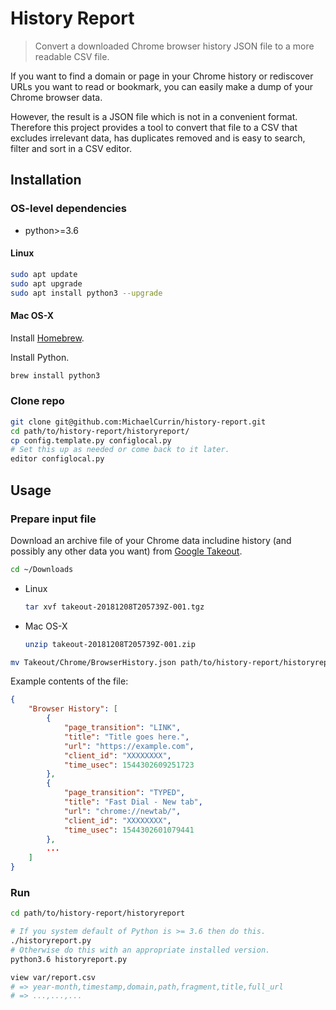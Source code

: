 # History Report
> Convert a downloaded Chrome browser history JSON file to a more readable CSV file.

If you want to find a domain or page in your Chrome history or rediscover URLs you want to read or bookmark, you can easily make a dump of your Chrome browser data.

However, the result is a JSON file which is not in a convenient format. Therefore this project provides a tool to convert that file to a CSV that excludes irrelevant data, has duplicates removed and is easy to search, filter and sort in a CSV editor.


## Installation

### OS-level dependencies


- python>=3.6

#### Linux

```bash
sudo apt update
sudo apt upgrade
sudo apt install python3 --upgrade
```

#### Mac OS-X

Install [Homebrew](https://brew.sh/).

Install Python.

```bash
brew install python3
```


### Clone repo

```bash
git clone git@github.com:MichaelCurrin/history-report.git
cd path/to/history-report/historyreport/
cp config.template.py configlocal.py
# Set this up as needed or come back to it later.
editor configlocal.py 
```


## Usage

### Prepare input file

Download an archive file of your Chrome data includine history (and possibly any other data you want) from [Google Takeout](https://takeout.google.com/settings/takeout).

```bash
cd ~/Downloads
```

- Linux
    ```bash
    tar xvf takeout-20181208T205739Z-001.tgz
    ```
- Mac OS-X
    ```bash
    unzip takeout-20181208T205739Z-001.zip
    ```

```bash
mv Takeout/Chrome/BrowserHistory.json path/to/history-report/historyreport/var/
```

Example contents of the file:

```json
{
    "Browser History": [
        {
            "page_transition": "LINK",
            "title": "Title goes here.",
            "url": "https://example.com",
            "client_id": "XXXXXXXX",
            "time_usec": 1544302609251723
        },
        {
            "page_transition": "TYPED",
            "title": "Fast Dial - New tab",
            "url": "chrome://newtab/",
            "client_id": "XXXXXXXX",
            "time_usec": 1544302601079441
        },
        ...
    ]
}
```

### Run


```bash
cd path/to/history-report/historyreport

# If you system default of Python is >= 3.6 then do this.
./historyreport.py
# Otherwise do this with an appropriate installed version.
python3.6 historyreport.py

view var/report.csv
# => year-month,timestamp,domain,path,fragment,title,full_url
# => ...,...,...
```
